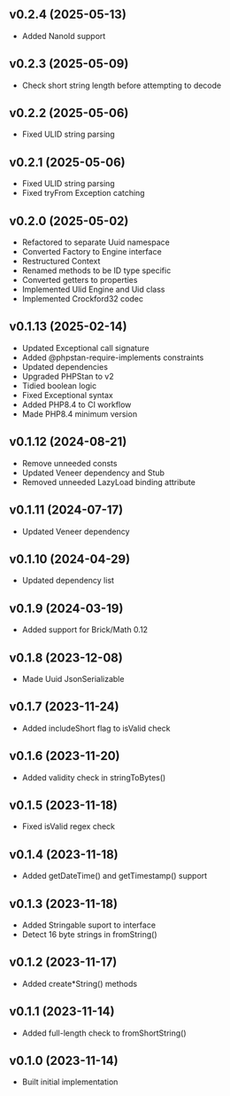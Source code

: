 ## v0.2.4 (2025-05-13)
* Added NanoId support

## v0.2.3 (2025-05-09)
* Check short string length before attempting to decode

## v0.2.2 (2025-05-06)
* Fixed ULID string parsing

## v0.2.1 (2025-05-06)
* Fixed ULID string parsing
* Fixed tryFrom Exception catching

## v0.2.0 (2025-05-02)
* Refactored to separate Uuid namespace
* Converted Factory to Engine interface
* Restructured Context
* Renamed methods to be ID type specific
* Converted getters to properties
* Implemented Ulid Engine and Uid class
* Implemented Crockford32 codec

## v0.1.13 (2025-02-14)
* Updated Exceptional call signature
* Added @phpstan-require-implements constraints
* Updated dependencies
* Upgraded PHPStan to v2
* Tidied boolean logic
* Fixed Exceptional syntax
* Added PHP8.4 to CI workflow
* Made PHP8.4 minimum version

## v0.1.12 (2024-08-21)
* Remove unneeded consts
* Updated Veneer dependency and Stub
* Removed unneeded LazyLoad binding attribute

## v0.1.11 (2024-07-17)
* Updated Veneer dependency

## v0.1.10 (2024-04-29)
* Updated dependency list

## v0.1.9 (2024-03-19)
* Added support for Brick/Math 0.12

## v0.1.8 (2023-12-08)
* Made Uuid JsonSerializable

## v0.1.7 (2023-11-24)
* Added includeShort flag to isValid check

## v0.1.6 (2023-11-20)
* Added validity check in stringToBytes()

## v0.1.5 (2023-11-18)
* Fixed isValid regex check

## v0.1.4 (2023-11-18)
* Added getDateTime() and getTimestamp() support

## v0.1.3 (2023-11-18)
* Added Stringable suport to interface
* Detect 16 byte strings in fromString()

## v0.1.2 (2023-11-17)
* Added create*String() methods

## v0.1.1 (2023-11-14)
* Added full-length check to fromShortString()

## v0.1.0 (2023-11-14)
* Built initial implementation
